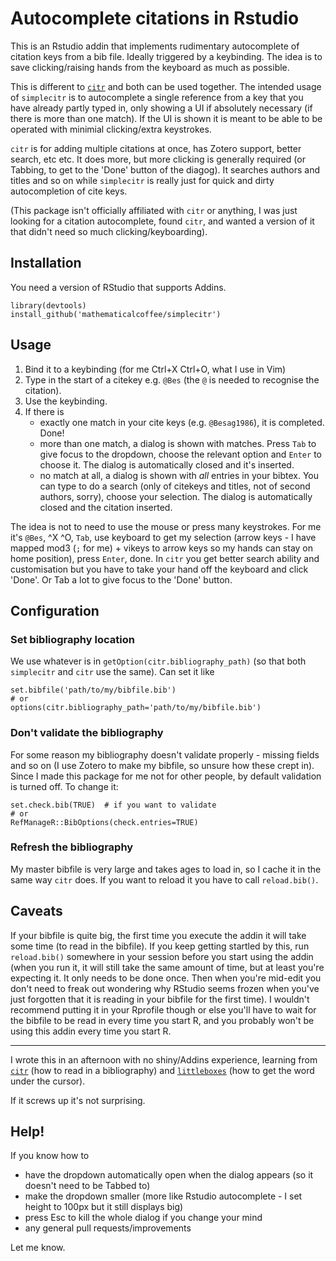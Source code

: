 # Autocomplete citations in Rstudio

This is an Rstudio addin that implements rudimentary autocomplete of citation
keys from a bib file. Ideally triggered by a keybinding.
The idea is to save clicking/raising hands from the keyboard as much as possible.

This is different to [`citr`](https://github.com/crsh/citr) and both can be used together.
The intended usage of `simplecitr` is to autocomplete a single reference from a key that
you have already partly typed in, only showing a UI if absolutely necessary (if there
is more than one match). If the UI is shown it is meant to be able to be operated
with minimial clicking/extra keystrokes.

`citr` is for adding multiple citations at once, has Zotero support, better search, etc etc.
It does more, but more clicking is generally required (or Tabbing, to get to the 'Done' button of the
diagog). It searches authors and titles and so on while `simplecitr` is really just for quick and dirty autocompletion of cite keys.

(This package isn't officially affiliated with `citr` or anything, I was just looking for a citation autocomplete, found `citr`, and wanted a version of it that didn't need so much clicking/keyboarding).

## Installation

You need a version of RStudio that supports Addins.

```
library(devtools)
install_github('mathematicalcoffee/simplecitr')
```

## Usage

1. Bind it to a keybinding (for me Ctrl+X Ctrl+O, what I use in Vim)
2. Type in the start of a citekey e.g. `@Bes` (the `@` is needed to recognise the citation).
3. Use the keybinding.
4. If there is
   * exactly one match in your cite keys (e.g. `@Besag1986`), it is completed. Done!
   * more than one match, a dialog is shown with matches. Press `Tab` to give focus
   to the dropdown, choose the relevant option and `Enter` to choose it. The dialog
   is automatically closed and it's inserted.
   * no match at all, a dialog is shown with *all* entries in your bibtex. You can type to
   do a search (only of citekeys and titles, not of second authors, sorry), choose
   your selection. The dialog is automatically closed and the citation inserted.

The idea is not to need to use the mouse or press many keystrokes. For me it's
`@Bes`, ^X ^O, `Tab`, use keyboard to get my selection (arrow keys - I have mapped
mod3 (`;` for me) + vikeys to arrow keys so my hands can stay on home position),
press `Enter`, done. In `citr` you get better search ability and customisation but
you have to take your hand off the keyboard and click 'Done'. Or Tab a lot to give
focus to the 'Done' button.

## Configuration

### Set bibliography location

We use whatever is in `getOption(citr.bibliography_path)` (so that both `simplecitr` and `citr` use the same).
Can set it like

```
set.bibfile('path/to/my/bibfile.bib')
# or
options(citr.bibliography_path='path/to/my/bibfile.bib')
```

### Don't validate the bibliography

For some reason my bibliography doesn't validate properly - missing fields and so on (I use Zotero to make my bibfile, so unsure how these crept in).
Since I made this package for me not for other people, by default validation is turned off.
To change it:

```
set.check.bib(TRUE)  # if you want to validate
# or
RefManageR::BibOptions(check.entries=TRUE)
```

### Refresh the bibliography

My master bibfile is very large and takes ages to load in, so I cache it in the same way `citr` does.
If you want to reload it you have to call `reload.bib()`.

## Caveats

If your bibfile is quite big, the first time you execute the addin it will take some time (to read in the bibfile).
If you keep getting startled by this, run `reload.bib()` somewhere in your session before you start using the addin (when you run it, it will still take the same amount of time, but at least you're expecting it. It only needs to be done once. Then when you're mid-edit you don't need to freak out wondering why RStudio seems frozen when you've just forgotten that it is reading in your bibfile for the first time). I wouldn't recommend putting it in your Rprofile though or else you'll have to wait for the bibfile to be read in every time you start R, and you probably won't be using this addin every time you start R.

----

I wrote this in an afternoon with no shiny/Addins experience, learning from [`citr`](https://github.com/crsh/citr) (how to read in a bibliography) and [`littleboxes`](https://github.com/ThinkR-open/littleboxes) (how to get the word under the cursor).

If it screws up it's not surprising.

## Help!

If you know how to

* have the dropdown automatically open when the dialog appears (so it doesn't need to be Tabbed to)
* make the dropdown smaller (more like Rstudio autocomplete - I set height to 100px but it still displays big)
* press Esc to kill the whole dialog if you change your mind
* any general pull requests/improvements

Let me know.